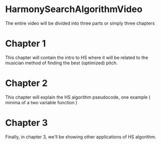 # HarmonySearchAlgorithmVideo
The entire video will be divided into three parts or simply three chapters

# Chapter 1
This chapter will contain the intro to HS where it will be related to the musician method of finding the best (optimized) pitch.

# Chapter 2
This chapter will explain the HS algorithm pseudocode, one example ( minima of a two variable function )

# Chapter 3
Finally, in  chapter 3, we'll be showing other applications of HS algorithm.
